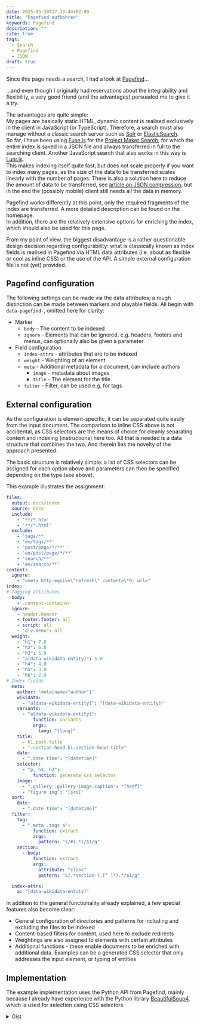 ```yaml
---
date: 2025-05-30T17:33:44+02:00
title: "Pagefind aufbohren"
keywords: Pagefind
description: ""
cite: true
tags:
  - Search
  - Pagefind
  - JSON
draft: true
---
```


Since this page needs a search, I had a look at [Pagefind](https://pagefind.app/)...
<!--more-->
...and even though I originally had reservations about the integrability and flexibility, a very good friend (and the advantages) persuaded me to give it a try.

The advantages are quite simple:   
My pages are basically static HTML, dynamic content is realised exclusively in the client in JavaScript (or TypeScript). Therefore, a search must also manage without a classic search server such as [Solr](https://solr.apache.org/) or [ElasticSearch](https://www.elastic.co/elasticsearch).  
So far, I have been using [Fuse.js](https://www.fusejs.io/) for the [Project Maker Search](https://projektemacher.org/search/), for which the entire index is saved in a JSON file and always transferred in full to the searching client. Another JavaScript search that also works in this way is [Lunr.js](https://lunrjs.com/).  
This makes indexing itself quite fast, but does not scale properly if you want to index many pages, as the size of the data to be transferred scales linearly with the number of pages. There is also a solution here to reduce the amount of data to be transferred, see [article on JSON compression](/en/post/json-compression/), but in the end the (possibly mobile) client still needs all the data in memory.

Pagefind works differently at this point, only the required fragments of the index are transferred. A more detailed description can be found on the homepage.  
In addition, there are the relatively extensive options for enriching the index, which should also be used for this page.

From my point of view, the biggest disadvantage is a rather questionable design decision regarding configurability: what is classically known as index fields is realised in Pagefind via HTML data attributes (i.e. about as flexible or cool as inline CSS) or the use of the API. A simple external configuration file is not (yet) provided.

## Pagefind configuration

The following settings can be made via the data attributes; a rough distinction can be made between markers and playable fields. All begin with `data-pagefind-`, omitted here for clarity:

* Marker  
  * `body` - The content to be indexed  
  * `ignore` - Elements that can be ignored, e.g. headers, footers and menus, can optionally also be given a parameter  
* Field configuration  
  * `index-attrs` - attributes that are to be indexed
  * `weight` - Weighting of an element
  * `meta` - Additional metadata for a document, can include authors
      * `image` - metadata about images
      * `title` - The element for the title  
  * `filter` - Filter, can be used e.g. for tags

## External configuration

As the configuration is element-specific, it can be separated quite easily from the input document. The comparison to inline CSS above is not accidental, as CSS selectors are the means of choice for cleanly separating content and indexing (instructions) here too. All that is needed is a data structure that combines the two. And therein lies the novelty of the approach presented.

The basic structure is relatively simple: a list of CSS selectors can be assigned for each option above and parameters can then be specified depending on the type (see above).

This example illustrates the assignment:

```yaml
files:
  output: docs/index
  source: docs
  include:
    - '**/*.htm'
    - '**/*.html'
  exclude:
    - 'tags/**'
    - 'en/tags/**'
    - 'post/page/*/**'
    - 'en/post/page/*/**'
    - 'search/**'
    - 'en/search/**'
content:
  ignore:
    - "<meta http-equiv=\"refresh\" content=\"0; url="
index:
# Tagging attributes
  body:
    - .content-container
  ignore:
    - header.header
    - footer.footer: all
    - script: all
    - "div.menu": all
  weight:
    - "h1": 7.0
    - "h2": 6.0
    - "h3": 5.0
    - "a[data-wikidata-entity]": 5.0
    - "h4": 4.0
    - "h5": 3.0
    - "h6": 2.0
# Index fields
  meta:
    author: 'meta[name="author"]'
    wikidata:
      - "a[data-wikidata-entity]": "[data-wikidata-entity]"
    variants:
      - "a[data-wikidata-entity]":
          function: variants
          args:
            lang: "{lang}"
    title:
      - h1.post-title
      - ".section-head h1.section-head-title"
    date:
      - ".date time": "[datetime]"
    selector:
      - "p, h1, h2":
          function: generate_css_selector
    image:
      - ".gallery .gallery-image.caption": "[href]"
      - "figure img": "[src]"
  sort:
    date:
      - ".date time": "[datetime]"
  filter:
    tag:
      - ".meta .tags a":
          function: extract
          args:
            pattern: "s/#(.*)/$1/g"
    section:
      - body:
          function: extract
          args:
            attribute: "class"
            pattern: "s/.*section-(.[^ ]*).*/$1/g"

  index-attrs:
    a: "[data-wikidata-entity]"
```

In addition to the general functionality already explained, a few special features also become clear:

* General configuration of directories and patterns for including and excluding the files to be indexed
* Content-based filters for content, used here to exclude redirects
* Weightings are also assigned to elements with certain attributes  
* Additional functions - these enable documents to be enriched with additional data. Examples can be a generated CSS selector that only addresses the input element, or typing of entities

## Implementation

The example implementation uses the Python API from Pagefind, mainly because I already have experience with the Python library [BeautifulSoup4](https://www.crummy.com/software/BeautifulSoup/), which is used for selection using CSS selectors.

<details>
  <summary>Gist</summary>
  {{< html/iframe-consent >}}
      {{<gist cmahnke 5049d42cd6dabc19cfd6c85161947fa2 >}}
  {{< /html/iframe-consent >}}
<details>

## Outlook

The separation of content to be indexed and the configuration of the index now allows a few simple extensions that could massively increase the (re-)usability of the software:

* **Inline callbacks for CSS selectors**
  If it is possible to execute functions or callbacks for elements found via CSS selectors, these could also further enrich the index. These callbacks could of course be exchanged, so simple preprocessing pipelines could be realised, as known from [ElasticSearch](https://www.elastic.co/docs/reference/enrich-processor/pipeline-processor), for example
**Multiple output documents for one input document**
  It is also conceivable to create several indexing documents for one input document. This has the advantage that individual document fragments can also be searched and addressed.

If the configuration were realised in JavaScript (instead of YAML or JSON), the callbacks / plugins could also be defined or imported directly inline.
